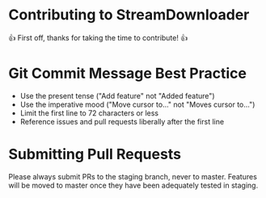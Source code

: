 # Contributing to StreamDownloader

:+1: First off, thanks for taking the time to contribute! :+1:

# Git Commit Message Best Practice
- Use the present tense ("Add feature" not "Added feature")
- Use the imperative mood ("Move cursor to..." not "Moves cursor to...")
- Limit the first line to 72 characters or less
- Reference issues and pull requests liberally after the first line

# Submitting Pull Requests
Please always submit PRs to the staging branch, never to master.
Features will be moved to master once they have been adequately tested in staging.
